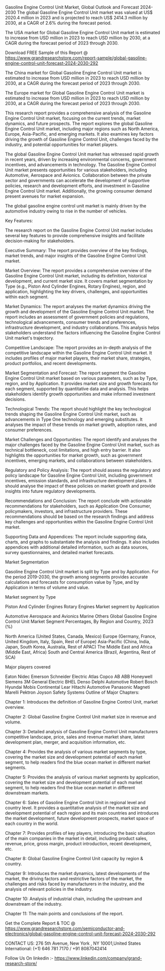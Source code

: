 Gasoline Engine Control Unit Market, Global Outlook and Forecast 2024-2030
The global Gasoline Engine Control Unit market was valued at US$ 2020.4 million in 2023 and is projected to reach US$ 2414.3 million by 2030, at a CAGR of 2.6% during the forecast period.

The USA market for Global Gasoline Engine Control Unit market is estimated to increase from USD million in 2023 to reach USD million by 2030, at a CAGR during the forecast period of 2023 through 2030.

Download FREE Sample of this Report @ https://www.grandresearchstore.com/report-sample/global-gasoline-engine-control-unit-forecast-2024-2030-292

The China market for Global Gasoline Engine Control Unit market is estimated to increase from USD million in 2023 to reach USD million by 2030, at a CAGR during the forecast period of 2023 through 2030.

The Europe market for Global Gasoline Engine Control Unit market is estimated to increase from USD million in 2023 to reach USD million by 2030, at a CAGR during the forecast period of 2023 through 2030.

This research report provides a comprehensive analysis of the Gasoline Engine Control Unit market, focusing on the current trends, market dynamics, and future prospects. The report explores the global Gasoline Engine Control Unit market, including major regions such as North America, Europe, Asia-Pacific, and emerging markets. It also examines key factors driving the growth of Gasoline Engine Control Unit, challenges faced by the industry, and potential opportunities for market players.

The global Gasoline Engine Control Unit market has witnessed rapid growth in recent years, driven by increasing environmental concerns, government incentives, and advancements in technology. The Gasoline Engine Control Unit market presents opportunities for various stakeholders, including Automotive, Aerospace and Avionics. Collaboration between the private sector and governments can accelerate the development of supportive policies, research and development efforts, and investment in Gasoline Engine Control Unit market. Additionally, the growing consumer demand present avenues for market expansion.

The global gasoline engine control unit market is mainly driven by the automotive industry owing to rise in the number of vehicles.

Key Features:

The research report on the Gasoline Engine Control Unit market includes several key features to provide comprehensive insights and facilitate decision-making for stakeholders.

Executive Summary: The report provides overview of the key findings, market trends, and major insights of the Gasoline Engine Control Unit market.

Market Overview: The report provides a comprehensive overview of the Gasoline Engine Control Unit market, including its definition, historical development, and current market size. It covers market segmentation by Type (e.g., Piston And Cylinder Engines, Rotary Engines), region, and application, highlighting the key drivers, challenges, and opportunities within each segment.

Market Dynamics: The report analyses the market dynamics driving the growth and development of the Gasoline Engine Control Unit market. The report includes an assessment of government policies and regulations, technological advancements, consumer trends and preferences, infrastructure development, and industry collaborations. This analysis helps stakeholders understand the factors influencing the Gasoline Engine Control Unit market's trajectory.

Competitive Landscape: The report provides an in-depth analysis of the competitive landscape within the Gasoline Engine Control Unit market. It includes profiles of major market players, their market share, strategies, product portfolios, and recent developments.

Market Segmentation and Forecast: The report segment the Gasoline Engine Control Unit market based on various parameters, such as by Type, region, and by Application. It provides market size and growth forecasts for each segment, supported by quantitative data and analysis. This helps stakeholders identify growth opportunities and make informed investment decisions.

Technological Trends: The report should highlight the key technological trends shaping the Gasoline Engine Control Unit market, such as advancements in Type One technology and emerging substitutes. It analyses the impact of these trends on market growth, adoption rates, and consumer preferences.

Market Challenges and Opportunities: The report identify and analyses the major challenges faced by the Gasoline Engine Control Unit market, such as technical bottleneck, cost limitations, and high entry barrier. It also highlights the opportunities for market growth, such as government incentives, emerging markets, and collaborations between stakeholders.

Regulatory and Policy Analysis: The report should assess the regulatory and policy landscape for Gasoline Engine Control Unit, including government incentives, emission standards, and infrastructure development plans. It should analyse the impact of these policies on market growth and provide insights into future regulatory developments.

Recommendations and Conclusion: The report conclude with actionable recommendations for stakeholders, such as Application One Consumer, policymakers, investors, and infrastructure providers. These recommendations should be based on the research findings and address key challenges and opportunities within the Gasoline Engine Control Unit market.

Supporting Data and Appendices: The report include supporting data, charts, and graphs to substantiate the analysis and findings. It also includes appendices with additional detailed information, such as data sources, survey questionnaires, and detailed market forecasts.

Market Segmentation

Gasoline Engine Control Unit market is split by Type and by Application. For the period 2019-2030, the growth among segments provides accurate calculations and forecasts for consumption value by Type, and by Application in terms of volume and value.

Market segment by Type

Piston And Cylinder Engines
Rotary Engines
Market segment by Application

Automotive
Aerospace and Avionics
Marine
Others
Global Gasoline Engine Control Unit Market Segment Percentages, By Region and Country, 2023 (%)

North America (United States, Canada, Mexico)
Europe (Germany, France, United Kingdom, Italy, Spain, Rest of Europe)
Asia-Pacific (China, India, Japan, South Korea, Australia, Rest of APAC)
The Middle East and Africa (Middle East, Africa)
South and Central America (Brazil, Argentina, Rest of SCA)

Major players covered

Eaton
Nidec
Emerson
Schneider Electric
Atlas Copco AB
ABB
Honeywell
Siemens
3M
General Electric
BHEL
Denso
Delphi Automotive
Robert Bosch
Hyundai Mobis
Continental
Lear
Hitachi Automotive
Panasonic
Magneti Marelli
Pektron
Joyson Safety Systems
Outline of Major Chapters:

Chapter 1: Introduces the definition of Gasoline Engine Control Unit, market overview.

Chapter 2: Global Gasoline Engine Control Unit market size in revenue and volume.

Chapter 3: Detailed analysis of Gasoline Engine Control Unit manufacturers competitive landscape, price, sales and revenue market share, latest development plan, merger, and acquisition information, etc.

Chapter 4: Provides the analysis of various market segments by type, covering the market size and development potential of each market segment, to help readers find the blue ocean market in different market segments.

Chapter 5: Provides the analysis of various market segments by application, covering the market size and development potential of each market segment, to help readers find the blue ocean market in different downstream markets.

Chapter 6: Sales of Gasoline Engine Control Unit in regional level and country level. It provides a quantitative analysis of the market size and development potential of each region and its main countries and introduces the market development, future development prospects, market space of each country in the world.

Chapter 7: Provides profiles of key players, introducing the basic situation of the main companies in the market in detail, including product sales, revenue, price, gross margin, product introduction, recent development, etc.

Chapter 8: Global Gasoline Engine Control Unit capacity by region & country.

Chapter 9: Introduces the market dynamics, latest developments of the market, the driving factors and restrictive factors of the market, the challenges and risks faced by manufacturers in the industry, and the analysis of relevant policies in the industry.

Chapter 10: Analysis of industrial chain, including the upstream and downstream of the industry.

Chapter 11: The main points and conclusions of the report.

Get the Complete Report & TOC @ https://www.grandresearchstore.com/semiconductor-and-electronics/global-gasoline-engine-control-unit-forecast-2024-2030-292

CONTACT US:
276 5th Avenue, New York , NY 10001,United States
International: (+1) 646 781 7170 / +91 8087042414

Follow Us On linkedin :- https://www.linkedin.com/company/grand-research-store/
